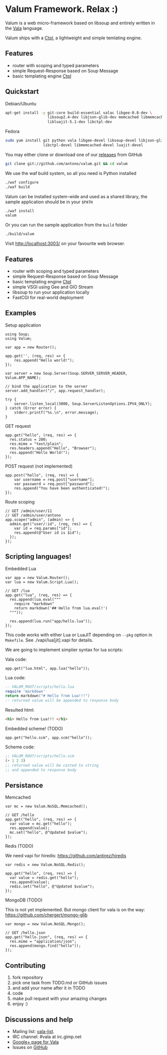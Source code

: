 Valum Framework. Relax :)
=========================
Valum is a web micro-framework based on libsoup and entirely written in the
[Vala](https://wiki.gnome.org/Projects/Vala) language.

Valum ships with a [Ctpl](http://ctpl.tuxfamily.org/), a lightweight and simple
temlating engine.

Features
--------

 - router with scoping and typed parameters
 - simple Request-Response based on Soup Message
 - basic templating engine [Ctpl](http://ctpl.tuxfamily.org/)

Quickstart
----------

Debian/Ubuntu
```bash
apt-get install -y git-core build-essential valac libgee-0.8-dev \
                   libsoup2.4-dev libjson-glib-dev memcached libmemcached-dev \
                   libluajit-5.1-dev libctpl-dev
```

Fedora
```bash
sudo yum install git python vala libgee-devel libsoup-devel libjson-glib-devel \
                 libctpl-devel libmemcached-devel luajit-devel
```

You may either clone or download one of our
[releases](https://github.com/antono/valum/releases) from GitHub
```bash
git clone git://github.com/antono/valum.git && cd valum
```

We use the waf build system, so all you need is Python installed
```bash
./waf configure
./waf build
```

Valum can be installed system-wide and used as a shared library, the sample
application should be in your `$PATH`
```bash
./waf install
valum
```

Or you can run the sample application from the `build` folder
```bash
./build/valum
```

Visit [http://localhost:3003/](http://localhost:3003/) on your favourite web
browser.

Features
--------

  - router with scoping and typed parameters
  - simple Request-Response based on Soup Message
  - basic templating engine [Ctpl](http://ctpl.tuxfamily.org/)
  - simple VSGI using Gee and GIO Stream
  - libsoup to run your application locally
  - FastCGI for real-world deployment

Examples
--------

Setup application
```vala
using Soup;
using Valum;

var app = new Router();

app.get('', (req, res) => {
    res.append("Hello world!");
});

var server = new Soup.Server(Soup.SERVER_SERVER_HEADER, Valum.APP_NAME);

// bind the application to the server
server.add_handler("/", app.request_handler);

try {
	server.listen_local(3000, Soup.ServerListenOptions.IPV4_ONLY);
} catch (Error error) {
	stderr.printf("%s.\n", error.message);
}
```

GET request
```vala
app.get("hello", (req, res) => {
  res.status = 200;
  res.mime = "text/plain";
  res.headers.append("Hello", "Browser");
  res.append("Hello World!");
});
```

POST request (not implemented)
```vala
app.post("hello", (req, res) => {
    var username = req.post["username"];
    var password = req.post["password"];
    res.append("You have been authenticated!");
});
```

Route scoping
```vala
// GET /admin/user/11
// GET /admin/user/antono
app.scope("admin", (admin) => {
  admin.get("user/:id", (req, res) => {
    var id = req.params["id"];
    res.append(@"User id is $id");
  });
});
```

Scripting languages!
--------------------

Embedded Lua
```vala
var app = new Valum.Router();
var lua = new Valum.Script.Lua();

// GET /lua
app.get("lua", (req, res) => {
  res.append(lua.eval("""
    require "markdown"
    return markdown('## Hello from lua.eval!')
  """));

  res.append(lua.run("app/hello.lua"));
});
```

This code works with either Lua or LuaJIT depending
on `--pkg` option in `Makefile`. See ./vapi/lua[jit].vapi for
details.

We are going to implement simplier syntax for lua scripts:

Vala code:
```vala
app.get("lua.html", app.lua("hello"));
```

Lua code:
```lua
-- VALUM_ROOT/scripts/hello.lua
require 'markdown'
return markdown("# Hello from Lua!!!")
-- returned value will be appended to response body
```

Resulted html:
```html
<h1> Hello from Lua!!! </h1>
```

Embedded scheme! (TODO)
```vala
app.get("hello.scm", app.scm("hello"));
```

Scheme code:

```scheme
;; VALUM_ROOT/scripts/hello.scm
(+ 1 2 3)
;; returned value will be casted to string
;; and appended to response body
```

Persistance
-----------

Memcached
```vala
var mc = new Valum.NoSQL.Memcached();

// GET /hello
app.get("hello", (req, res) => {
  var value = mc.get("hello");
  res.append(value);
  mc.set("hello", @"Updated $value");
});
```

Redis (TODO)

We need vapi for hiredis: https://github.com/antirez/hiredis

```vala
var redis = new Valum.NoSQL.Redis();

app.get("hello", (req, res) => {
  var value = redis.get("hello");
  res.append(value);
  redis.set("hello", @"Updated $value");
});
```

MongoDB (TODO)

This is not yet implemented. But mongo client for
vala is on the way: https://github.com/chergert/mongo-glib

```vala
var mongo = new Valum.NoSQL.Mongo();

// GET /hello.json
app.get("hello.json", (req, res) => {
  res.mime = "application/json";
  res.append(mongo.find("hello"));
});
```

Contributing
------------

 1. fork repository
 2. pick one task from TODO.md or GitHub issues
 3. and add your name after it in TODO
 4. code
 5. make pull request with your amazing changes
 6. enjoy :)

Discussions and help
--------------------

 - Mailing list: [vala-list](https://mail.gnome.org/mailman/listinfo/vala-list).
 - IRC channel: #vala at irc.gimp.net
 - [Google+ page for Vala](https://plus.google.com/115393489934129239313/)
 - Issues on [GitHub](https://github.com/antono/valum/issues)
